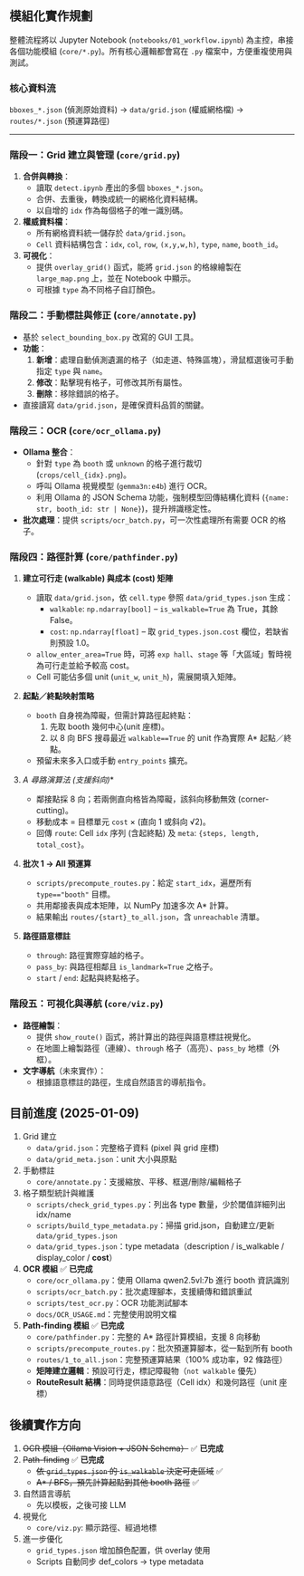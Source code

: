 ## 模組化實作規劃

整體流程將以 Jupyter Notebook (`notebooks/01_workflow.ipynb`) 為主控，串接各個功能模組 (`core/*.py`)。所有核心邏輯都會寫在 `.py` 檔案中，方便重複使用與測試。

### 核心資料流
`bboxes_*.json` (偵測原始資料) -> `data/grid.json` (權威網格檔) -> `routes/*.json` (預運算路徑)

---

### 階段一：Grid 建立與管理 (`core/grid.py`)
1.  **合併與轉換**：
    -   讀取 `detect.ipynb` 產出的多個 `bboxes_*.json`。
    -   合併、去重後，轉換成統一的網格化資料結構。
    -   以自增的 `idx` 作為每個格子的唯一識別碼。
2.  **權威資料檔**：
    -   所有網格資料統一儲存於 `data/grid.json`。
    -   `Cell` 資料結構包含：`idx`, `col`, `row`, `(x,y,w,h)`, `type`, `name`, `booth_id`。
3.  **可視化**：
    -   提供 `overlay_grid()` 函式，能將 `grid.json` 的格線繪製在 `large_map.png` 上，並在 Notebook 中顯示。
    -   可根據 `type` 為不同格子自訂顏色。

### 階段二：手動標註與修正 (`core/annotate.py`)
-   基於 `select_bounding_box.py` 改寫的 GUI 工具。
-   **功能**：
    1.  **新增**：處理自動偵測遺漏的格子（如走道、特殊區塊），滑鼠框選後可手動指定 `type` 與 `name`。
    2.  **修改**：點擊現有格子，可修改其所有屬性。
    3.  **刪除**：移除錯誤的格子。
-   直接讀寫 `data/grid.json`，是確保資料品質的關鍵。

### 階段三：OCR (`core/ocr_ollama.py`)
-   **Ollama 整合**：
    -   針對 `type` 為 `booth` 或 `unknown` 的格子進行裁切 (`crops/cell_{idx}.png`)。
    -   呼叫 Ollama 視覺模型 (`gemma3n:e4b`) 進行 OCR。
    -   利用 Ollama 的 JSON Schema 功能，強制模型回傳結構化資料 (`{name: str, booth_id: str | None}`)，提升辨識穩定性。
-   **批次處理**：提供 `scripts/ocr_batch.py`，可一次性處理所有需要 OCR 的格子。

### 階段四：路徑計算 (`core/pathfinder.py`)
1.  **建立可行走 (walkable) 與成本 (cost) 矩陣**
    -   讀取 `data/grid.json`，依 `cell.type` 參照 `data/grid_types.json` 生成：
        * `walkable`: `np.ndarray[bool]` – `is_walkable=True` 為 True，其餘 False。
        * `cost`: `np.ndarray[float]` – 取 `grid_types.json.cost` 欄位，若缺省則預設 1.0。
    -   `allow_enter_area=True` 時，可將 `exp hall`、`stage` 等「大區域」暫時視為可行走並給予較高 cost。
    -   Cell 可能佔多個 unit (`unit_w`, `unit_h`)，需展開填入矩陣。

2.  **起點／終點映射策略**
    -   `booth` 自身視為障礙，但需計算路徑起終點：
        1. 先取 booth 幾何中心(unit 座標)。
        2. 以 8 向 BFS 搜尋最近 `walkable==True` 的 unit 作為實際 A* 起點／終點。
    -   預留未來多入口或手動 `entry_points` 擴充。

3.  **A* 尋路演算法 (支援斜向)**
    -   鄰接點採 8 向；若兩側直向格皆為障礙，該斜向移動無效 (corner-cutting)。
    -   移動成本 = 目標單元 `cost` × (直向 1 或斜向 √2)。
    -   回傳 `route`: Cell `idx` 序列 (含起終點) 及 `meta`: `{steps, length, total_cost}`。

4.  **批次 1 → All 預運算**
    -   `scripts/precompute_routes.py`：給定 `start_idx`，遍歷所有 `type=="booth"` 目標。
    -   共用鄰接表與成本矩陣，以 NumPy 加速多次 A* 計算。
    -   結果輸出 `routes/{start}_to_all.json`，含 `unreachable` 清單。

5.  **路徑語意標註**
    -   `through`: 路徑實際穿越的格子。
    -   `pass_by`: 與路徑相鄰且 `is_landmark=True` 之格子。
    -   `start` / `end`: 起點與終點格子。

### 階段五：可視化與導航 (`core/viz.py`)
-   **路徑繪製**：
    -   提供 `show_route()` 函式，將計算出的路徑與語意標註視覺化。
    -   在地圖上繪製路徑（連線）、`through` 格子（高亮）、`pass_by` 地標（外框）。
-   **文字導航**（未來實作）：
    -   根據語意標註的路徑，生成自然語言的導航指令。

## 目前進度 (2025-01-09)
1. Grid 建立
   - `data/grid.json`：完整格子資料 (pixel 與 grid 座標)
   - `data/grid_meta.json`：unit 大小與原點
2. 手動標註
   - `core/annotate.py`：支援縮放、平移、框選/刪除/編輯格子
3. 格子類型統計與維護
   - `scripts/check_grid_types.py`：列出各 type 數量，少於閾值詳細列出 idx/name
   - `scripts/build_type_metadata.py`：掃描 grid.json，自動建立/更新 `data/grid_types.json`
   - `data/grid_types.json`：type metadata（description / is_walkable / display_color / **cost**）
4. **OCR 模組** ✅ **已完成**
   - `core/ocr_ollama.py`：使用 Ollama qwen2.5vl:7b 進行 booth 資訊識別
   - `scripts/ocr_batch.py`：批次處理腳本，支援續傳和錯誤重試
   - `scripts/test_ocr.py`：OCR 功能測試腳本
   - `docs/OCR_USAGE.md`：完整使用說明文檔
5. **Path-finding 模組** ✅ **已完成**
   - `core/pathfinder.py`：完整的 A* 路徑計算模組，支援 8 向移動
   - `scripts/precompute_routes.py`：批次預運算腳本，從一點到所有 booth
   - `routes/1_to_all.json`：完整預運算結果（100% 成功率，92 條路徑）
   - **矩陣建立邏輯**：預設可行走，標記障礙物（`not walkable` 優先）
   - **RouteResult 結構**：同時提供語意路徑（Cell idx）和幾何路徑（unit 座標）

## 後續實作方向
1. ~~OCR 模組（Ollama Vision + JSON Schema）~~ ✅ **已完成**
2. ~~Path-finding~~ ✅ **已完成**
   - ~~依 `grid_types.json` 的 `is_walkable` 決定可走區域~~ ✅
   - ~~A* / BFS，預先計算起點到其他 booth 路徑~~ ✅
3. 自然語言導航
   - 先以模板，之後可接 LLM
4. 視覺化
   - `core/viz.py`: 顯示路徑、經過地標
5. 進一步優化
   - `grid_types.json` 增加顏色配置，供 overlay 使用
   - Scripts 自動同步 def_colors → type metadata 